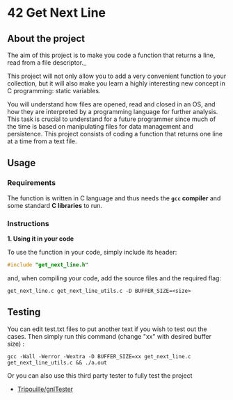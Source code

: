 # 42 Get Next Line

## About the project

The aim of this project is to make you code a function that returns a line, read from a file descriptor._

This project will not only allow you to add a very convenient function to your collection, but it will also make you learn a highly interesting new concept in C programming: static variables.

You will understand how files are opened, read and closed in an OS, and how they are interpreted by a programming language for further analysis.
This task is crucial to understand for a future programmer since much of the time is based on manipulating files for data management and persistence.
This project consists of coding a function that returns one line at a time from a text file.

## Usage

### Requirements

The function is written in C language and thus needs the **`gcc` compiler** and some standard **C libraries** to run.

### Instructions

**1. Using it in your code**

To use the function in your code, simply include its header:

```C
#include "get_next_line.h"
```

and, when compiling your code, add the source files and the required flag:

```shell
get_next_line.c get_next_line_utils.c -D BUFFER_SIZE=<size>
```

## Testing

You can edit test.txt files to put another text if you wish to test out the cases.
Then simply run this command (change "xx" with desired buffer size) :

```shell
gcc -Wall -Werror -Wextra -D BUFFER_SIZE=xx get_next_line.c get_next_line_utils.c && ./a.out
```

Or you can also use this third party tester to fully test the project

* [Tripouille/gnlTester](https://github.com/Tripouille/gnlTester)
